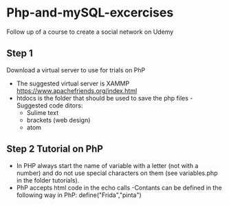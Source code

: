 # Php-and-mySQL-excercises
Follow up of a course to create a social network on Udemy

## Step 1
Download a virtual server to use for trials on PhP
- The suggested virtual server is XAMMP https://www.apachefriends.org/index.html
- htdocs is the folder that should be used to save the php files
-Suggested code ditors:
  - Sulime text
  - brackets (web design)
  - atom
## Step 2 Tutorial on PhP
- In PHP always start the name of variable with a letter (not with a number) and do not use special characters on them (see variables.php in the folder tutorials).
- PhP accepts html code in the echo calls
-Contants can be defined in the following way in PhP: define("Frida","pinta")
